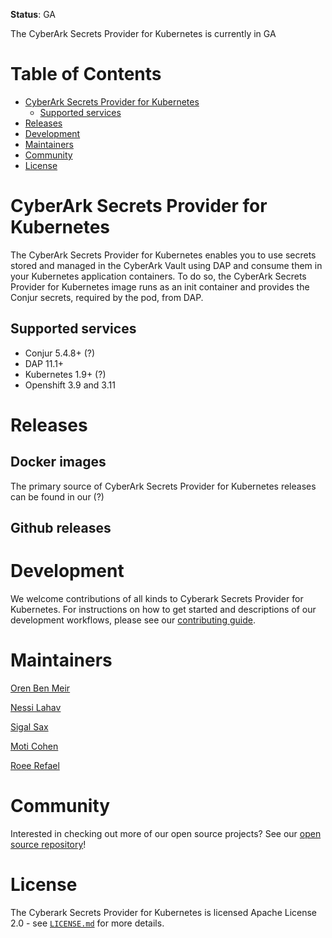 **Status**: GA

The CyberArk Secrets Provider for Kubernetes is currently in GA

# Table of Contents

- [CyberArk Secrets Provider for Kubernetes](#cyberArk-secrets-provider-for-kubernetes)
    - [Supported services](#supported-services)
- [Releases](#releases)
- [Development](#development)
- [Maintainers](#maintainers)
- [Community](#community)
- [License](#license)

# CyberArk Secrets Provider for Kubernetes

The CyberArk Secrets Provider for Kubernetes enables you to use secrets stored and managed in the CyberArk Vault 
using DAP and consume them in your Kubernetes application containers. To do so, the CyberArk Secrets 
Provider for Kubernetes image runs as an init container and provides the Conjur secrets, required by the pod, 
from DAP.

## Supported services

- Conjur 5.4.8+ (?)
- DAP 11.1+ 
- Kubernetes 1.9+ (?)
- Openshift 3.9 and 3.11

# Releases

## Docker images

The primary source of CyberArk Secrets Provider for Kubernetes releases can be found in our (?)

## Github releases

# Development

We welcome contributions of all kinds to Cyberark Secrets Provider for Kubernetes. For instructions on
how to get started and descriptions of our development workflows, please see our
[contributing guide](CONTRIBUTING.md). 

# Maintainers

[Oren Ben Meir](https://github.com/orenbm)

[Nessi Lahav](https://github.com/nessiLahav)

[Sigal Sax](https://github.com/sigalsax)

[Moti Cohen](https://github.com/moticless)
 
[Roee Refael](https://github.com/rrefael)

# Community

Interested in checking out more of our open source projects? See our [open source repository](https://github.com/cyberark/)!

# License

The Cyberark Secrets Provider for Kubernetes is licensed Apache License 2.0 - see [`LICENSE.md`](licenses/LICENSE.md) for more details.